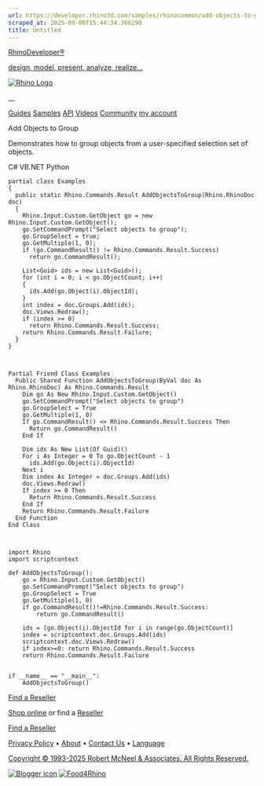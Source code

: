 ```yaml
---
url: https://developer.rhino3d.com/samples/rhinocommon/add-objects-to-group/
scraped_at: 2025-09-08T15:44:34.366290
title: Untitled
---
```


[RhinoDeveloper®](/)

[design, model, present, analyze, realize...](/)

[![Rhino Logo](https://developer.rhino3d.com/images/rhinodevlogo.png)](/)

__

[Guides](https://developer.rhino3d.com/guides)
[Samples](https://developer.rhino3d.com/samples)
[API](https://developer.rhino3d.com/api)
[Videos](https://developer.rhino3d.com/videos)
[Community](https://discourse.mcneel.com/c/rhino-developer) [my account
](https://www.rhino3d.com/my-account/ "Manage your account, licenses, and
teams")

Add Objects to Group

Demonstrates how to group objects from a user-specified selection set of
objects.

C# VB.NET Python

    
    
    partial class Examples
    {
      public static Rhino.Commands.Result AddObjectsToGroup(Rhino.RhinoDoc doc)
      {
        Rhino.Input.Custom.GetObject go = new Rhino.Input.Custom.GetObject();
        go.SetCommandPrompt("Select objects to group");
        go.GroupSelect = true;
        go.GetMultiple(1, 0);
        if (go.CommandResult() != Rhino.Commands.Result.Success)
          return go.CommandResult();
    
        List<Guid> ids = new List<Guid>();
        for (int i = 0; i < go.ObjectCount; i++)
        {
          ids.Add(go.Object(i).ObjectId);
        }
        int index = doc.Groups.Add(ids);
        doc.Views.Redraw();
        if (index >= 0)
          return Rhino.Commands.Result.Success;
        return Rhino.Commands.Result.Failure;
      }
    }
    
    
    
    Partial Friend Class Examples
      Public Shared Function AddObjectsToGroup(ByVal doc As Rhino.RhinoDoc) As Rhino.Commands.Result
    	Dim go As New Rhino.Input.Custom.GetObject()
    	go.SetCommandPrompt("Select objects to group")
    	go.GroupSelect = True
    	go.GetMultiple(1, 0)
    	If go.CommandResult() <> Rhino.Commands.Result.Success Then
    	  Return go.CommandResult()
    	End If
    
    	Dim ids As New List(Of Guid)()
    	For i As Integer = 0 To go.ObjectCount - 1
    	  ids.Add(go.Object(i).ObjectId)
    	Next i
    	Dim index As Integer = doc.Groups.Add(ids)
    	doc.Views.Redraw()
    	If index >= 0 Then
    	  Return Rhino.Commands.Result.Success
    	End If
    	Return Rhino.Commands.Result.Failure
      End Function
    End Class
    
    
    
    import Rhino
    import scriptcontext
    
    def AddObjectsToGroup():
        go = Rhino.Input.Custom.GetObject()
        go.SetCommandPrompt("Select objects to group")
        go.GroupSelect = True
        go.GetMultiple(1, 0)
        if go.CommandResult()!=Rhino.Commands.Result.Success:
            return go.CommandResult()
    
        ids = [go.Object(i).ObjectId for i in range(go.ObjectCount)]
        index = scriptcontext.doc.Groups.Add(ids)
        scriptcontext.doc.Views.Redraw()
        if index>=0: return Rhino.Commands.Result.Success
        return Rhino.Commands.Result.Failure
    
    
    if __name__ == "__main__":
        AddObjectsToGroup()
    

  

[Find a Reseller](https://www.rhino3d.com/sales)

[Shop online](https://www.rhino3d.com/store) or find a
[Reseller](https://www.rhino3d.com/sales)

[Find a Reseller](https://www.rhino3d.com/sales)

[Privacy Policy](https://www.rhino3d.com/privacy) •
[About](https://www.rhino3d.com/mcneel/about) • [Contact
Us](https://www.rhino3d.com/mcneel/contact) • [
Language](https://www.rhino3d.com/language "Change to a different region or
language")

[Copyright © 1993-2025 Robert McNeel & Associates. All Rights
Reserved.](https://www.rhino3d.com/mcneel/about)

[](https://www.facebook.com/McNeelRhinoceros/)
[](https://twitter.com/bobmcneel) [](https://www.linkedin.com/groups/75313/)
[](https://www.youtube.com/user/RhinoGuide/videos) [](https://vimeo.com/rhino)
[![Blogger
icon](https://developer.rhino3d.com/images/blogger.svg)](http://blog.rhino3d.com/)
[![Food4Rhino](https://developer.rhino3d.com/images/f4r_icon_01.svg)](https://www.food4rhino.com)

